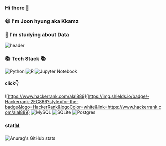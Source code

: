 ### Hi there 👋
### 😄 I'm Joon hyung aka Kkamz
### 🤔 I'm studying about Data 

<!--
**Kkamz/Kkamz** is a ✨ _special_ ✨ repository because its `README.md` (this file) appears on your GitHub profile.

Here are some ideas to get you started:
- 🔭 I’m currently working on ...
- 🌱 I’m currently learning ...
- 👯 I’m looking to collaborate on ...
- 🤔 I’m looking for help with ...
- 💬 Ask me about ...
- 📫 How to reach me: ...
- 😄 Pronouns: ...
- ⚡ Fun fact: ...
-->

![header](https://capsule-render.vercel.app/api?type=wave&color=auto&height=300&section=header&text=🖋I'mKkamz🖋&fontSize=90)


### 📚 Tech Stack 📚

   ![Python](https://img.shields.io/badge/python-3670A0?style=for-the-badge&logo=python&logoColor=ffdd54)
	![R](https://img.shields.io/badge/r-%23276DC3.svg?style=for-the-badge&logo=r&logoColor=white)
  	![Jupyter Notebook](https://img.shields.io/badge/jupyter-%23FA0F00.svg?style=for-the-badge&logo=jupyter&logoColor=white)
 	 
#### click👇
  ![https://www.hackerrank.com/alal889](https://img.shields.io/badge/-Hackerrank-2EC866?style=for-the-badge&logo=HackerRank&logoColor=white&link=https://www.hackerrank.com/alal889)
  ![MySQL](https://img.shields.io/badge/mysql-%2300f.svg?style=for-the-badge&logo=mysql&logoColor=white)
 	 ![SQLite](https://img.shields.io/badge/sqlite-%2307405e.svg?style=for-the-badge&logo=sqlite&logoColor=white)
 	 ![Postgres](https://img.shields.io/badge/postgres-%23316192.svg?style=for-the-badge&logo=postgresql&logoColor=white)
	 

### stat📊
![Anurag's GitHub stats](https://github-readme-stats.vercel.app/api?username=Kkamz&&show_icons=true&theme=dracula)
